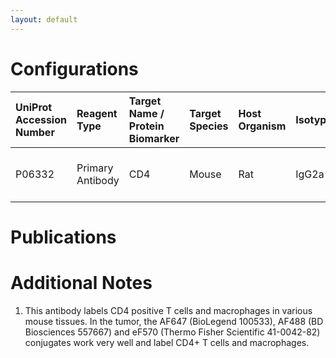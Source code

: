 ```yaml
---
layout: default
---
```


# Configurations

| UniProt Accession Number   | Reagent Type     | Target Name / Protein Biomarker   | Target Species   | Host Organism   | Isotype   | Clonality   | Vendor    |   Catalog Number | Conjugate   | RRID      | Availability   | Method        | Tissue Preservation               | Target Tissue                    | Tissue State   | Detergent         | Antigen Retrieval Conditions   | Dye Inactivation Conditions   | Recommend   | Agree                                                        | Disagree   | Contributor                                                  | Notes       |
|:---------------------------|:-----------------|:----------------------------------|:-----------------|:----------------|:----------|:------------|:----------|-----------------:|:------------|:----------|:---------------|:--------------|:----------------------------------|:---------------------------------|:---------------|:------------------|:-------------------------------|:------------------------------|:------------|:-------------------------------------------------------------|:-----------|:-------------------------------------------------------------|:------------|
| P06332                     | Primary Antibody | CD4                               | Mouse            | Rat             | IgG2a     | RM4-5       | BioLegend |           100533 | AF647       | AB_493372 | Stock          | IBEX2D Manual | 1:4 Cytofix/Cytoperm Fixed Frozen | Pancreatic Ductal Adenocarcinoma | Tumor          | 0.3% Triton-X-100 | NA                             | 1 mg/ml LiBH4 15 minutes      | Yes         | [0009-0007-0646-7946](https://orcid.org/0009-0007-0646-7946) | NA         | [0009-0007-0646-7946](https://orcid.org/0009-0007-0646-7946) | [1](#notes) |

# Publications



# Additional Notes

<a name="notes"></a>
1. This antibody labels CD4 positive T cells and macrophages in various mouse tissues. In the tumor, the AF647 (BioLegend 100533), AF488 (BD Biosciences 557667) and eF570 (Thermo Fisher Scientific 41-0042-82) conjugates work very well and label CD4+ T cells and macrophages.
